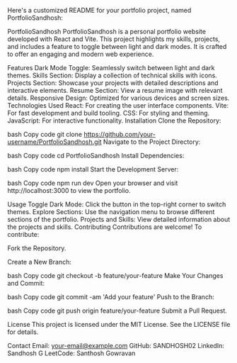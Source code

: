 
Here's a customized README for your portfolio project, named PortfolioSandhosh:

PortfolioSandhosh
PortfolioSandhosh is a personal portfolio website developed with React and Vite. This project highlights my skills, projects, and includes a feature to toggle between light and dark modes. It is crafted to offer an engaging and modern web experience.

Features
Dark Mode Toggle: Seamlessly switch between light and dark themes.
Skills Section: Display a collection of technical skills with icons.
Projects Section: Showcase your projects with detailed descriptions and interactive elements.
Resume Section: View a resume image with relevant details.
Responsive Design: Optimized for various devices and screen sizes.
Technologies Used
React: For creating the user interface components.
Vite: For fast development and build tooling.
CSS: For styling and theming.
JavaScript: For interactive functionality.
Installation
Clone the Repository:

bash
Copy code
git clone https://github.com/your-username/PortfolioSandhosh.git
Navigate to the Project Directory:

bash
Copy code
cd PortfolioSandhosh
Install Dependencies:

bash
Copy code
npm install
Start the Development Server:

bash
Copy code
npm run dev
Open your browser and visit http://localhost:3000 to view the portfolio.

Usage
Toggle Dark Mode: Click the button in the top-right corner to switch themes.
Explore Sections: Use the navigation menu to browse different sections of the portfolio.
Projects and Skills: View detailed information about the projects and skills.
Contributing
Contributions are welcome! To contribute:

Fork the Repository.

Create a New Branch:

bash
Copy code
git checkout -b feature/your-feature
Make Your Changes and Commit:

bash
Copy code
git commit -am 'Add your feature'
Push to the Branch:

bash
Copy code
git push origin feature/your-feature
Submit a Pull Request.

License
This project is licensed under the MIT License. See the LICENSE file for details.

Contact
Email: your-email@example.com
GitHub: SANDHOSH02
LinkedIn: Sandhosh G
LeetCode: Santhosh Gowravan
